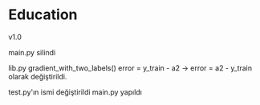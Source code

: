 # Education

v1.0

main.py silindi

lib.py
    gradient_with_two_labels()
        error = y_train - a2 -> 
        error = a2 - y_train 
        olarak değiştirildi.
        
test.py'ın ismi değiştirildi
    main.py yapıldı

